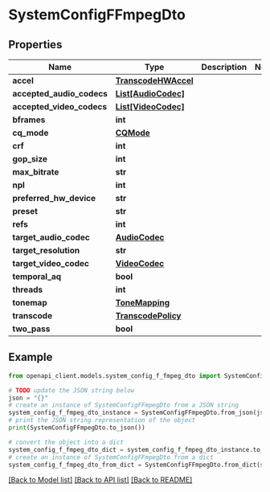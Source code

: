 # SystemConfigFFmpegDto


## Properties

Name | Type | Description | Notes
------------ | ------------- | ------------- | -------------
**accel** | [**TranscodeHWAccel**](TranscodeHWAccel.md) |  | 
**accepted_audio_codecs** | [**List[AudioCodec]**](AudioCodec.md) |  | 
**accepted_video_codecs** | [**List[VideoCodec]**](VideoCodec.md) |  | 
**bframes** | **int** |  | 
**cq_mode** | [**CQMode**](CQMode.md) |  | 
**crf** | **int** |  | 
**gop_size** | **int** |  | 
**max_bitrate** | **str** |  | 
**npl** | **int** |  | 
**preferred_hw_device** | **str** |  | 
**preset** | **str** |  | 
**refs** | **int** |  | 
**target_audio_codec** | [**AudioCodec**](AudioCodec.md) |  | 
**target_resolution** | **str** |  | 
**target_video_codec** | [**VideoCodec**](VideoCodec.md) |  | 
**temporal_aq** | **bool** |  | 
**threads** | **int** |  | 
**tonemap** | [**ToneMapping**](ToneMapping.md) |  | 
**transcode** | [**TranscodePolicy**](TranscodePolicy.md) |  | 
**two_pass** | **bool** |  | 

## Example

```python
from openapi_client.models.system_config_f_fmpeg_dto import SystemConfigFFmpegDto

# TODO update the JSON string below
json = "{}"
# create an instance of SystemConfigFFmpegDto from a JSON string
system_config_f_fmpeg_dto_instance = SystemConfigFFmpegDto.from_json(json)
# print the JSON string representation of the object
print(SystemConfigFFmpegDto.to_json())

# convert the object into a dict
system_config_f_fmpeg_dto_dict = system_config_f_fmpeg_dto_instance.to_dict()
# create an instance of SystemConfigFFmpegDto from a dict
system_config_f_fmpeg_dto_from_dict = SystemConfigFFmpegDto.from_dict(system_config_f_fmpeg_dto_dict)
```
[[Back to Model list]](../README.md#documentation-for-models) [[Back to API list]](../README.md#documentation-for-api-endpoints) [[Back to README]](../README.md)


